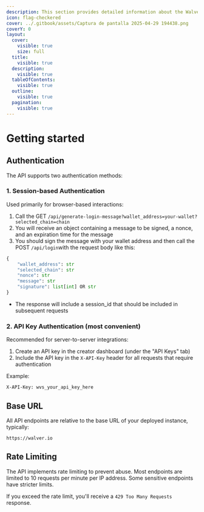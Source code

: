 ```yaml
---
description: This section provides detailed information about the Walver.io API endpoints.
icon: flag-checkered
cover: ../.gitbook/assets/Captura de pantalla 2025-04-29 194438.png
coverY: 0
layout:
  cover:
    visible: true
    size: full
  title:
    visible: true
  description:
    visible: true
  tableOfContents:
    visible: true
  outline:
    visible: true
  pagination:
    visible: true
---
```


# Getting started

## Authentication

The API supports two authentication methods:

### 1. Session-based Authentication

Used primarily for browser-based interactions:

1. Call the GET `/api/generate-login-message?wallet_address=your-wallet?selected_chain=chain`
2. You will receive an object containing a message to be signed, a nonce, and an expiration time for the message
3. You should sign the message with your wallet address and then call the POST `/api/login`with the request body like this:

```python
{
    "wallet_address": str
    "selected_chain": str
    "nonce": str
    "message": str
    "signature": list[int] OR str
}
```

* The response will include a session\_id that should be included in subsequent requests

### 2. API Key Authentication (most convenient)

Recommended for server-to-server integrations:

1. Create an API key in the creator dashboard (under the "API Keys" tab)
2. Include the API key in the `X-API-Key` header for all requests that require authentication

Example:

```
X-API-Key: wvs_your_api_key_here
```

## Base URL

All API endpoints are relative to the base URL of your deployed instance, typically:

```
https://walver.io
```

## Rate Limiting

The API implements rate limiting to prevent abuse. Most endpoints are limited to 10 requests per minute per IP address. Some sensitive endpoints have stricter limits.

If you exceed the rate limit, you'll receive a `429 Too Many Requests` response.
